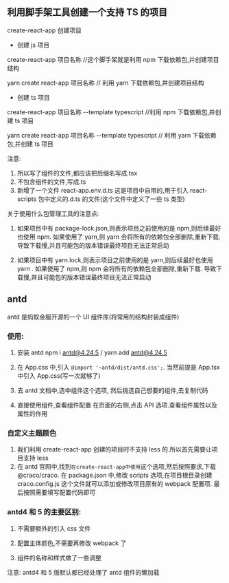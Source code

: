 ## 利用脚手架工具创建一个支持 TS 的项目

create-react-app 创建项目

- 创建 js 项目

create-react-app 项目名称 //这个脚手架就是利用 npm 下载依赖包,并创建项目结构

yarn create react-app 项目名称 // 利用 yarn 下载依赖包,并创建项目结构

- 创建 ts 项目

create-react-app 项目名称 --template typescript //利用 npm 下载依赖包,并创建 ts 项目

yarn create react-app 项目名称 --template typescript // 利用 yarn 下载依赖包,并创建 ts 项目

注意:

1. 所以写了组件的文件,都应该把后缀名写成.tsx
2. 不包含组件的文件,写成.ts
3. 新增了一个文件 react-app.env.d.ts 这是项目中自带的,用于引入 react-scripts 包中定义的.d.ts 的文件(这个文件中定义了一些 ts 类型)

关于使用什么包管理工具的注意点:

1. 如果项目中有 package-lock.json,则表示项目之前使用的是 npm,则后续最好也使用 npm.
   如果使用了 yarn,则 yarn 会将所有的依赖包全部删除,重新下载. 导致下载慢,并且可能包的版本错误最终项目无法正常启动

2. 如果项目中有 yarn.lock,则表示项目之前使用的是 yarn,则后续最好也使用 yarn .
   如果使用了 npm,则 npm 会将所有的依赖包全部删除,重新下载. 导致下载慢,并且可能包的版本错误最终项目无法正常启动

## antd

antd 是蚂蚁金服开源的一个 UI 组件库(将常用的结构封装成组件)

### 使用:

1. 安装 antd
   npm i antd@4.24.5 / yarn add antd@4.24.5

2. 在 App.css 中,引入 `@import '~antd/dist/antd.css';`. 当然前提是 App.tsx 中引入 App.css(写一次就够了)

3. 去 antd 文档中,选中组件这个选项, 然后挑选自己想要的组件,去复制代码

4. 直接使用组件,查看组件配置
   在页面的右侧,点击 API 选项.查看组件属性以及属性的作用

### 自定义主题颜色

1. 我们利用 create-react-app 创建的项目时不支持 less 的.所以首先需要让项目支持 less
2. 在 antd 官网中,找到`在create-react-app中使用`这个选项,然后按照要求,下载@craco/craco. 在 package.json 中,修改 scripts 选项,在项目根目录创建 craco.config.js 这个文件就可以添加或修改项目原有的 webpack 配置项. 最后按照需要填写配置代码即可

### antd4 和 5 的主要区别:

1. 不需要额外的引入 css 文件

2. 配置主体颜色,不需要再修改 webpack 了

3. 组件的名称和样式做了一些调整

注意: antd4 和 5 版默认都已经处理了 antd 组件的懒加载
